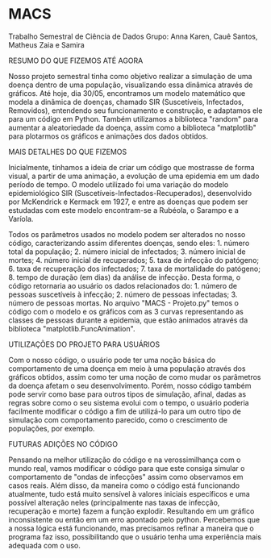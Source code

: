 # MACS
Trabalho Semestral de Ciência de Dados
Grupo: Anna Karen, Cauê Santos, Matheus Zaia e Samira

RESUMO DO QUE FIZEMOS ATÉ AGORA

Nosso projeto semestral tinha como objetivo realizar a simulação de uma doença dentro de uma população, visualizando essa dinâmica através de gráficos. Até hoje, dia 30/05, encontramos um modelo matemático que modela a dinâmica de doenças, chamado SIR (Suscetíveis, Infectados, Removidos), entendendo seu funcionamento e construção, e adaptamos ele para um código em Python. Também utilizamos a biblioteca "random" para aumentar a aleatoriedade da doença, assim como a biblioteca "matplotlib" para plotarmos os gráficos e animações dos dados obtidos.  

MAIS DETALHES DO QUE FIZEMOS

Inicialmente, tínhamos a ideia de criar um código que mostrasse de forma visual, a partir de uma animação, a evolução de uma epidemia em um dado período de tempo. O modelo utilizado foi uma variação do modelo epidemiológico SIR (Suscetíveis-Infectados-Recuperados), desenvolvido por McKendrick e Kermack em 1927, e entre as doenças que podem ser estudadas com este modelo encontram-se a Rubéola, o Sarampo e a Varíola. 

Todos os parâmetros usados no modelo podem ser alterados no nosso código, caracterizando assim diferentes doenças, sendo eles: 1. número total da população; 2. número inicial de infectados; 3. número inicial de mortes; 4. número inicial de recuperados; 5. taxa de infecção do patógeno; 6. taxa de recuperação dos infectados; 7. taxa de mortalidade do patógeno; 8. tempo de duração (em dias) da análise de infecção. Desta forma, o código retornaria ao usuário os dados relacionados do: 1. número de pessoas suscetíveis à infecção; 2. número de pessoas infectadas; 3. número de pessoas mortas. No arquivo "MACS - Projeto.py" temos o código com o modelo e os gráficos com as 3 curvas representando as classes de pessoas durante a epidemia, que estão animados através da biblioteca "matplotlib.FuncAnimation".

UTILIZAÇÕES DO PROJETO PARA USUÁRIOS

Com o nosso código, o usuário pode ter uma noção básica do comportamento de uma doença em meio à uma população através dos gráficos obtidos, assim como ter uma noção de como mudar os parâmetros da doença afetam o seu desenvolvimento. Porém, nosso código também pode servir como base para outros tipos de simulação, afinal, dadas as regras sobre como o seu sistema evolui com o tempo, o usuário poderia facilmente modificar o código a fim de utilizá-lo para um outro tipo de simulação com comportamento parecido, como o crescimento de populações, por exemplo. 

FUTURAS ADIÇÕES NO CÓDIGO

Pensando na melhor utilização do código e na verossimilhança com o mundo real, vamos modificar o código para que este consiga simular o comportamento de "ondas de infecções" assim como observamos em casos reais. Além disso, da maneira como o código está funcionando atualmente, tudo está muito sensível à valores iniciais específicos e uma possível alteração neles (principalmente nas taxas de infecção, recuperação e morte) fazem a função explodir. Resultando em um gráfico inconsistente ou então em um erro apontado pelo python. Percebemos que a nossa lógica está funcionando, mas precisamos refinar a maneira que o programa faz isso, possibilitando que o usuário tenha uma experiência mais adequada com o uso.
